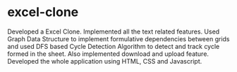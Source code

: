 # excel-clone
Developed a Excel Clone. Implemented all the text related features. Used Graph Data Structure to implement formulative dependencies between grids and used DFS based Cycle Detection Algorithm to detect and track cycle formed in the sheet. Also implemented download and upload feature. Developed the whole application using HTML, CSS and Javascript.

